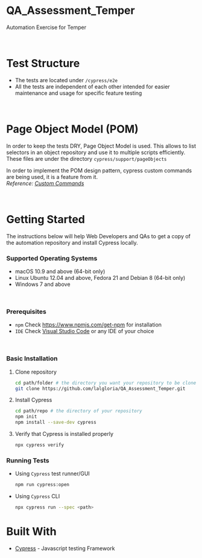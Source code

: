 # QA_Assessment_Temper
Automation Exercise for Temper

<br>

# Test Structure
- The tests are located under `/cypress/e2e`
- All the tests are independent of each other intended for easier maintenance and usage for specific feature testing
<br>

# Page Object Model (POM)

In order to keep the tests DRY, Page Object Model is used. This allows to list selectors in an object repository and use it to multiple scripts efficiently. These files are under the directory `cypress/support/pageObjects`

In order to implement the POM design pattern, cypress custom commands are being used, it is a feature from it.  
_Reference: [Custom Commands](https://docs.cypress.io/api/cypress-api/custom-commands.html#Syntax)_

<br>

# Getting Started

The instructions below will help Web Developers and QAs to get a copy of the automation repository and install Cypress locally. 
<br>

### Supported Operating Systems
- macOS 10.9 and above (64-bit only)
- Linux Ubuntu 12.04 and above, Fedora 21 and Debian 8 (64-bit only)
- Windows 7 and above
<br>

### Prerequisites

- `npm` Check https://www.npmjs.com/get-npm for installation
- `IDE` Check [Visual Studio Code](https://code.visualstudio.com) or any IDE of your choice
<br>

### Basic Installation

1. Clone repository
    ```sh
    cd path/folder # the directory you want your repository to be cloned into
    git clone https://github.com/lalgloria/QA_Assessment_Temper.git
    ```

2. Install Cypress
    ```sh
    cd path/repo # the directory of your repository
    npm init
    npm install --save-dev cypress
    ```

3. Verify that Cypress is installed properly
    ```sh
    npx cypress verify
    ```

### Running Tests

- Using `Cypress` test runner/GUI
    ```sh
    npm run cypress:open
    ```

- Using `Cypress` CLI
    ```sh
    npx cypress run --spec <path>
    ```

# Built With

- [Cypress](https://www.cypress.io) - Javascript testing Framework
